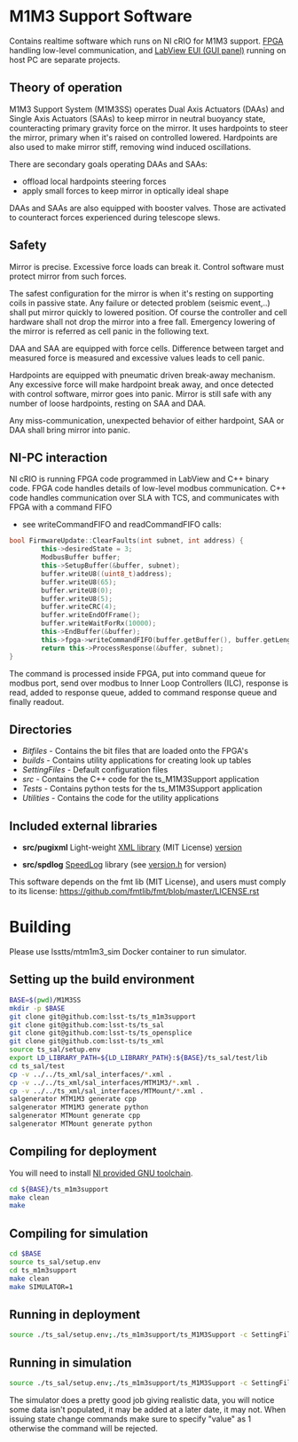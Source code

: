 # M1M3 Support Software

Contains realtime software which runs on NI cRIO for M1M3 support.
[FPGA](https://github.com/lsst-ts/ts_m1m3supportFPGA) handling low-level
communication, and 
[LabView EUI (GUI panel)](https://github.com/lsst-ts/ts_m1m3supportEUI) running
on host PC are separate projects.

## Theory of operation

M1M3 Support System (M1M3SS) operates Dual Axis Actuators (DAAs) and Single
Axis Actuators (SAAs) to keep mirror in neutral buoyancy state, counteracting
primary gravity force on the mirror. It uses hardpoints to steer the mirror,
primary when it's raised on controlled lowered. Hardpoints are also used to
make mirror stiff, removing wind induced oscillations.

There are secondary goals operating DAAs and SAAs:

* offload local hardpoints steering forces
* apply small forces to keep mirror in optically ideal shape

DAAs and SAAs are also equipped with booster valves. Those are activated to
counteract forces experienced during telescope slews.

## Safety

Mirror is precise. Excessive force loads can break it. Control software must
protect mirror from such forces.

The safest configuration for the mirror is when it's resting on supporting
coils in passive state. Any failure or detected problem (seismic event,..)
shall put mirror quickly to lowered position. Of course the controller and cell
hardware shall not drop the mirror into a free fall. Emergency lowering of the
mirror is referred as cell panic in the following text.

DAA and SAA are equipped with force cells. Difference between target and
measured force is measured and excessive values leads to cell panic.

Hardpoints are equipped with pneumatic driven break-away mechanism. Any
excessive force will make hardpoint break away, and once detected with control
software, mirror goes into panic. Mirror is still safe with any number of loose
hardpoints, resting on SAA and DAA.

Any miss-communication, unexpected behavior of either hardpoint, SAA or DAA
shall bring mirror into panic.

## NI-PC interaction

NI cRIO is running FPGA code programmed in LabView and C++ binary code. FPGA
code handles details of low-level modbus communication. C++ code handles
communication over SLA with TCS, and communicates with FPGA with a command FIFO
- see writeCommandFIFO and readCommandFIFO calls:

```cpp
bool FirmwareUpdate::ClearFaults(int subnet, int address) {
        this->desiredState = 3;
        ModbusBuffer buffer;
        this->SetupBuffer(&buffer, subnet);
        buffer.writeU8((uint8_t)address);
        buffer.writeU8(65);
        buffer.writeU8(0);
        buffer.writeU8(5);
        buffer.writeCRC(4);
        buffer.writeEndOfFrame();
        buffer.writeWaitForRx(10000);
        this->EndBuffer(&buffer);
        this->fpga->writeCommandFIFO(buffer.getBuffer(), buffer.getLength(), 0);
        return this->ProcessResponse(&buffer, subnet);
}
```

The command is processed inside FPGA, put into command queue for modbus port,
send over modbus to Inner Loop Controllers (ILC), response is read, added to
response queue, added to command response queue and finally readout.

## Directories

* *Bitfiles* - Contains the bit files that are loaded onto the FPGA's
* *builds* - Contains utility applications for creating look up tables
* *SettingFiles* - Default configuration files
* *src* - Contains the C++ code for the ts_M1M3Support application
* *Tests* - Contains python tests for the ts_M1M3Support application
* *Utilities* - Contains the code for the utility applications

## Included external libraries

* **src/pugixml** Light-weight [XML library](https://pugixml.org/) (MIT
  License) [version](src/pugixml/pugixml.hpp)

* **src/spdlog** [SpeedLog](https://github.com/gabime/spdlog) library (see
  [version.h](src/spdlog/version.h) for version)

This software depends on the fmt lib (MIT License),
and users must comply to its license: https://github.com/fmtlib/fmt/blob/master/LICENSE.rst

# Building

Please use lsstts/mtm1m3_sim Docker container to run simulator.

## Setting up the build environment

```bash
BASE=$(pwd)/M1M3SS
mkdir -p $BASE
git clone git@github.com:lsst-ts/ts_m1m3support
git clone git@github.com:lsst-ts/ts_sal
git clone git@github.com:lsst-ts/ts_opensplice
git clone git@github.com:lsst-ts/ts_xml
source ts_sal/setup.env
export LD_LIBRARY_PATH=${LD_LIBRARY_PATH}:${BASE}/ts_sal/test/lib
cd ts_sal/test
cp -v ../../ts_xml/sal_interfaces/*.xml .
cp -v ../../ts_xml/sal_interfaces/MTM1M3/*.xml .
cp -v ../../ts_xml/sal_interfaces/MTMount/*.xml .
salgenerator MTM1M3 generate cpp
salgenerator MTM1M3 generate python
salgenerator MTMount generate cpp
salgenerator MTMount generate python
```

## Compiling for deployment

You will need to install [NI provided GNU toolchain](http://www.ni.com/download/labview-real-time-module-2017/6763/en/).

```bash
cd ${BASE}/ts_m1m3support
make clean
make
```

## Compiling for simulation

```bash
cd $BASE
source ts_sal/setup.env
cd ts_m1m3support
make clean
make SIMULATOR=1
```

## Running in deployment

```bash
source ./ts_sal/setup.env;./ts_m1m3support/ts_M1M3Support -c SettingFiles
```

## Running in simulation

```bash
source ./ts_sal/setup.env;./ts_m1m3support/ts_M1M3Support -c SettingFiles
```

The simulator does a pretty good job giving realistic data, you will notice
some data isn't populated, it may be added at a later date, it may not. When
issuing state change commands make sure to specify "value" as 1 otherwise the
command will be rejected.

